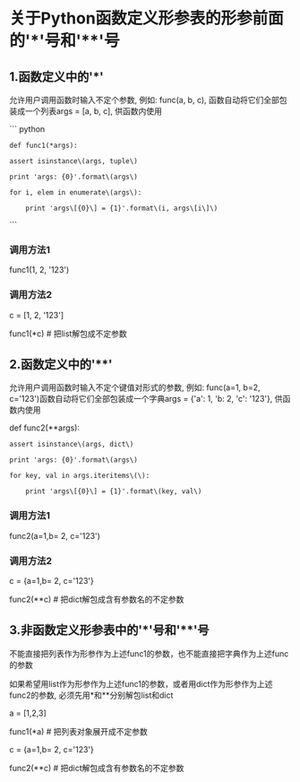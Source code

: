 # 关于Python函数定义形参表的形参前面的'\*'号和'\*\*'号

## 1.函数定义中的'\*'

允许用户调用函数时输入不定个参数, 例如: func\(a, b, c\), 函数自动将它们全部包装成一个列表args = \[a, b, c\], 供函数内使用

\`\`\` python

`def func1(*args):`

```
assert isinstance\(args, tuple\)

print 'args: {0}'.format\(args\)

for i, elem in enumerate\(args\):

    print 'args\[{0}\] = {1}'.format\(i, args\[i\]\)
```

\`\`\`

### 调用方法1

func1\(1, 2, '123'\)

### 调用方法2

c = \[1, 2, '123'\]

func1\(\*c\) \# 把list解包成不定参数

## 2.函数定义中的'\*\*'

允许用户调用函数时输入不定个键值对形式的参数, 例如: func\(a=1, b=2, c='123'\)函数自动将它们全部包装成一个字典args = {'a': 1, 'b: 2, 'c': '123'}, 供函数内使用

def func2\(\*\*args\):

```
assert isinstance\(args, dict\)

print 'args: {0}'.format\(args\)

for key, val in args.iteritems\(\):

    print 'args\[{0}\] = {1}'.format\(key, val\)
```

### 调用方法1

func2\(a=1,b= 2, c='123'\)

### 调用方法2

c = {a=1,b= 2, c='123'}

func2\(\*\*c\) \# 把dict解包成含有参数名的不定参数

## 3.非函数定义形参表中的'\*'号和'\*\*'号

不能直接把列表作为形参作为上述func1的参数，也不能直接把字典作为上述func的参数

如果希望用list作为形参作为上述func1的参数，或者用dict作为形参作为上述func2的参数, 必须先用\*和\*\*分别解包list和dict

a = \[1,2,3\]

func1\(\*a\) \# 把列表对象展开成不定参数

c = {a=1,b= 2, c='123'}

func2\(\*\*c\) \# 把dict解包成含有参数名的不定参数

